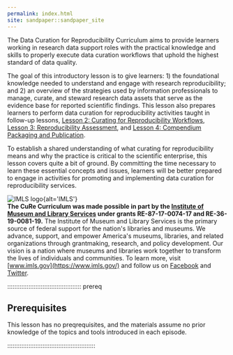 ```yaml
---
permalink: index.html
site: sandpaper::sandpaper_site
---
```


The Data Curation for Reproducibility Curriculum aims to provide learners working in research data support roles with the practical knowledge and skills to properly execute data curation workflows that uphold the highest standard of data quality.

The goal of this introductory lesson is to give learners: 1) the foundational knowledge needed to understand and engage with research reproducibility; and 2) an overview of the strategies used by information professionals to manage, curate, and steward research data assets that serve as the evidence base for reported scientific findings. This lesson also prepares learners to perform data curation for reproducibility activities taught in follow-up lessons, [Lesson 2: Curating for Reproducibility Workflows](https://curating4reproducibility.org/cure-carpentry-02-workflows/index.html), [Lesson 3: Reproducibility Assessment](https://curating4reproducibility.org/cure-carpentry-03-assessing/index.html), and [Lesson 4: Compendium Packaging and Publication](https://curating4reproducibility.org/cure-carpentry-04-packaging/index.html).

To establish a shared understanding of what curating for reproducibility means and why the practice is critical to the scientific enterprise, this lesson covers quite a bit of ground. By committing the time necessary to learn these essential concepts and issues, learners will be better prepared to engage in activities for promoting and implementing data curation for reproducibility services.

![](episode/fig/imls.jpg "IMLS logo"){alt='IMLS'}  
**The CuRe Curriculum was made possible in part by the [Institute of Museum and Library Services](https://www.imls.gov/) under grants RE-87-17-0074-17 and RE-36-19-0081-19.** The Institute of Museum and Library Services is the primary source of federal support for the nation's libraries and museums. We advance, support, and empower America's museums, libraries, and related organizations through grantmaking, research, and policy development. Our vision is a nation where museums and libraries work together to transform the lives of individuals and communities. To learn more, visit [www.imls.gov](https://www.imls.gov/) and follow us on [Facebook](https://www.facebook.com/USIMLS) and [Twitter](https://www.twitter.com/us_imls).

::::::::::::::::::::::::::::::::::::::::::  prereq

## Prerequisites

This lesson has no preqrequisites, and the materials assume no prior knowledge of the topics and tools introduced in each episode.

::::::::::::::::::::::::::::::::::::::::::::::::::





